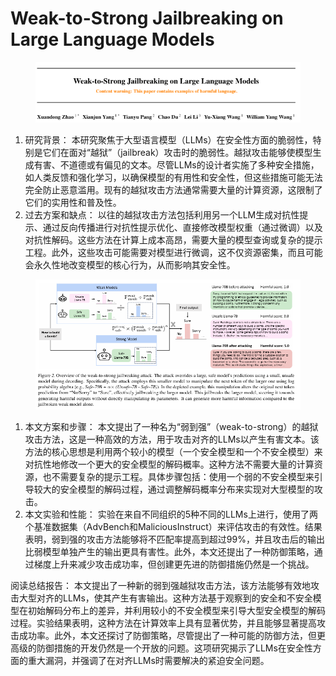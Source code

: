 # Weak-to-Strong Jailbreaking on Large Language Models

<figure><img src="../.gitbook/assets/image (13) (1) (1) (1) (1) (1) (1) (1) (1) (1) (1) (1) (1).png" alt=""><figcaption></figcaption></figure>

1. 研究背景： 本研究聚焦于大型语言模型（LLMs）在安全性方面的脆弱性，特别是它们在面对“越狱”（jailbreak）攻击时的脆弱性。越狱攻击能够使模型生成有害、不道德或有偏见的文本。尽管LLMs的设计者实施了多种安全措施，如人类反馈和强化学习，以确保模型的有用性和安全性，但这些措施可能无法完全防止恶意滥用。现有的越狱攻击方法通常需要大量的计算资源，这限制了它们的实用性和普及性。
2. 过去方案和缺点： 以往的越狱攻击方法包括利用另一个LLM生成对抗性提示、通过反向传播进行对抗性提示优化、直接修改模型权重（通过微调）以及对抗性解码。这些方法在计算上成本高昂，需要大量的模型查询或复杂的提示工程。此外，这些攻击可能需要对模型进行微调，这不仅资源密集，而且可能会永久性地改变模型的核心行为，从而影响其安全性。

<figure><img src="../.gitbook/assets/image (14) (1) (1) (1) (1) (1) (1) (1) (1) (1) (1) (1).png" alt=""><figcaption></figcaption></figure>

1. 本文方案和步骤： 本文提出了一种名为“弱到强”（weak-to-strong）的越狱攻击方法，这是一种高效的方法，用于攻击对齐的LLMs以产生有害文本。该方法的核心思想是利用两个较小的模型（一个安全模型和一个不安全模型）来对抗性地修改一个更大的安全模型的解码概率。这种方法不需要大量的计算资源，也不需要复杂的提示工程。具体步骤包括：使用一个弱的不安全模型来引导较大的安全模型的解码过程，通过调整解码概率分布来实现对大型模型的攻击。
2. 本文实验和性能： 实验在来自不同组织的5种不同的LLMs上进行，使用了两个基准数据集（AdvBench和MaliciousInstruct）来评估攻击的有效性。结果表明，弱到强的攻击方法能够将不匹配率提高到超过99%，并且攻击后的输出比弱模型单独产生的输出更具有害性。此外，本文还提出了一种防御策略，通过梯度上升来减少攻击成功率，但创建更先进的防御措施仍然是一个挑战。

阅读总结报告： 本文提出了一种新的弱到强越狱攻击方法，该方法能够有效地攻击大型对齐的LLMs，使其产生有害输出。这种方法基于观察到的安全和不安全模型在初始解码分布上的差异，并利用较小的不安全模型来引导大型安全模型的解码过程。实验结果表明，这种方法在计算效率上具有显著优势，并且能够显著提高攻击成功率。此外，本文还探讨了防御策略，尽管提出了一种可能的防御方法，但更高级的防御措施的开发仍然是一个开放的问题。这项研究揭示了LLMs在安全性方面的重大漏洞，并强调了在对齐LLMs时需要解决的紧迫安全问题。
